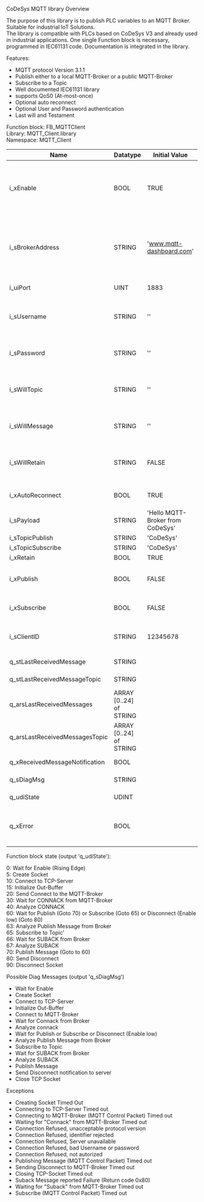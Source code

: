 CoDeSys MQTT library Overview

The purpose of this library is to publish PLC variables to an MQTT Broker. Suitable for industrial IoT Solutions.  
The library is compatible with PLCs based on CoDeSys V3 and already used in industrial applications. 
One single Function block is necessary, programmed in IEC61131 code. Documentation is integrated in the library.

Features:  

- MQTT protocol Version 3.1.1
- Publish either to a local MQTT-Broker or a public MQTT-Broker
- Subscribe to a Topic
- Well documented IEC61131 library
- supports QoS0 (At-most-once)
- Optional auto reconnect
- Optional User and Password authentication
- Last will and Testament

Function block: FB_MQTTClient  
Library: MQTT_Client.library  
Namespace: MQTT_Client
  
|  Name |  Datatype |  Initial Value	 | Comment  |
|---|---|---|---|
|  i_xEnable |  BOOL |  TRUE |  Enables the Function block. The rising Edge of this Input automatically connects to the MQTT-Broker |
| i_sBrokerAddress  |  STRING |  'www.mqtt-dashboard.com' | IP-Address (example: 192.168.178.101) or Webaddress (www.mqtt-dashboard.com) of the MQTT-Broker|
|  i_uiPort | UINT  |  1883 | Port of the MQTT-Broker|
|  i_sUsername | STRING  |  '' |  Optional Username if required - Only change initial value if required|
|  i_sPassword | STRING  | ''  |  Optional Password if required - Only change initial value if required|
|  i_sWillTopic |  STRING |  '' | Optional Topic the Will Message will be published to- leave untouched if not required|
|  i_sWillMessage | STRING  | ''  |  Optional Will Message - leave untouched if not required|
|  i_sWillRetain | STRING  |  FALSE |  Retain Last Will Message, if required Standard: FALSE - otherwise leave untouched|
|  i_xAutoReconnect | BOOL  | TRUE  |  Automatically try to reconnect after an Exception|
|  i_sPayload | STRING  | 'Hello MQTT-Broker from CoDeSys'  |  Payload to Publish|
|  i_sTopicPublish | STRING  | 'CoDeSys'  |  Topic to publish to |
|  i_sTopicSubscribe | STRING  | 'CoDeSys'  | Subscribtion Topic|
|  i_xRetain | BOOL  |  TRUE | Retain Flag|
|  i_xPublish | BOOL  | FALSE  | Publish the Payload to the Topic of the MQTT-Broker|
|  i_xSubscribe | BOOL  | FALSE  |  Subscribe to the Topic given in i_sTopicSubscribe|
|  i_sClientID | STRING  |  12345678 | Sets a custom Client ID, leave at default for Automatik|
|  q_stLastReceivedMessage |  STRING |   | Message Received from a Topic|
|  q_stLastReceivedMessageTopic | STRING  |   | Topic Last received Message |
|  q_arsLastReceivedMessages | ARRAY [0..24] of STRING  |   | Last 25 Received Messages|
|  q_arsLastReceivedMessagesTopic |  ARRAY [0..24] of STRING |   |  Last 25 Received Topics|
|  q_xReceivedMessageNotification | BOOL  |   |  Message Received Notification|
|  q_sDiagMsg |  STRING |   |  Diag Message - Current State|
|  q_udiState | UDINT  |   | Current state of the Function block|
|  q_xError |  BOOL |   |  Error Flag - The Exception will be acknowledged with a rising edge at 'i_xEnable'|


Function block state (output 'q_udiState'):

0: Wait for Enable (Rising Edge)  
5: Create Socket  
10: Connect to TCP-Server  
15: Initialize Out-Buffer  
20: Send Connect to the MQTT-Broker  
30: Wait for CONNACK from MQTT-Broker  
40: Analyze CONNACK  
60: Wait for Publish (Goto 70) or Subscribe (Goto 65)   or Disconnect (Enable low) (Goto 80)  
63: Analyze Publish Message from Broker  
65: Subscribe to Topic'  
66: Wait for SUBACK from Broker  
67: Analyze SUBACK  
70: Publish Message (Goto to 60)  
80: Send Disconnect  
90: Disconnect Socket  

Possible Diag Messages (output 'q_sDiagMsg')

- Wait for Enable
- Create Socket
- Connect to TCP-Server
- Initialize Out-Buffer
- Connect to MQTT-Broker
- Wait for Connack from Broker
- Analyze connack
- Wait for Publish or Subscribe or Disconnect (Enable low)
- Analyze Publish Message from Broker
- Subscribe to Topic
- Wait for SUBACK from Broker
- Analyze SUBACK
- Publish Message
- Send Disconnect notification to server
- Close TCP Socket

Exceptions

- Creating Socket Timed Out
- Connecting to TCP-Server Timed out
- Connecting to MQTT-Broker (MQTT Control Packet) Timed out
- Waiting for "Connack" from MQTT-Broker Timed out
- Connection Refused, unacceptable protocol version
- Connection Refused, identifier rejected
- Connection Refused, Server unavailable
- Connection Refused, bad Username or password
- Connection Refused, not autorized
- Publishing Message (MQTT Control Packet) Timed out
- Sending Disconnect to MQTT-Broker Timed out
- Closing TCP-Socket Timed out
- Suback Message reported Failure (Return code 0x80)
- Waiting for "Suback" from MQTT-Broker Timed out
- Subscribe (MQTT Control Packet) Timed out
